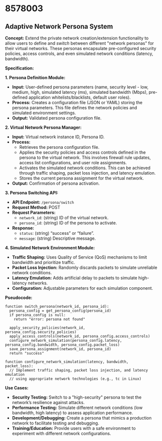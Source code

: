 # 8578003

## Adaptive Network Persona System

**Concept:** Extend the private network creation/extension functionality to allow users to define and *switch* between different "network personas" for their virtual networks. These personas encapsulate pre-configured security policies, access controls, and even simulated network conditions (latency, bandwidth).

**Specification:**

**1. Persona Definition Module:**

*   **Input:** User-defined persona parameters (name, security level - low, medium, high, simulated latency (ms), simulated bandwidth (Mbps), pre-defined application whitelists/blacklists, default user roles).
*   **Process:** Creates a configuration file (JSON or YAML) storing the persona parameters.  This file defines the network policies and simulated environment settings.
*   **Output:** Validated persona configuration file.

**2. Virtual Network Persona Manager:**

*   **Input:** Virtual network instance ID, Persona ID.
*   **Process:**
    *   Retrieves the persona configuration file.
    *   Applies the security policies and access controls defined in the persona to the virtual network. This involves firewall rule updates, access list configurations, and user role assignments.
    *   Activates the simulated network conditions. This can be achieved through traffic shaping, packet loss injection, and latency emulation.
    *   Stores the current persona assignment for the virtual network.
*   **Output:** Confirmation of persona activation.

**3. Persona Switching API:**

*   **API Endpoint:** `/persona/switch`
*   **Request Method:** POST
*   **Request Parameters:**
    *   `network_id`: (string) ID of the virtual network.
    *   `persona_id`: (string) ID of the persona to activate.
*   **Response:**
    *   `status`: (string) “success” or “failure”.
    *   `message`: (string) Descriptive message.

**4. Simulated Network Environment Module:**

*   **Traffic Shaping:** Uses Quality of Service (QoS) mechanisms to limit bandwidth and prioritize traffic.
*   **Packet Loss Injection:** Randomly discards packets to simulate unreliable network conditions.
*   **Latency Emulation:** Adds artificial delay to packets to simulate high-latency networks.
*   **Configuration:** Adjustable parameters for each simulation component.

**Pseudocode:**

```
function switch_persona(network_id, persona_id):
  persona_config = get_persona_config(persona_id)
  if persona_config is null:
    return "error: persona not found"

  apply_security_policies(network_id, persona_config.security_policies)
  apply_access_controls(network_id, persona_config.access_controls)
  configure_network_simulation(persona_config.latency, persona_config.bandwidth, persona_config.packet_loss)
  save_persona_assignment(network_id, persona_id)
  return "success"

function configure_network_simulation(latency, bandwidth, packet_loss):
  // Implement traffic shaping, packet loss injection, and latency emulation
  // using appropriate network technologies (e.g., tc in Linux)
```

**Use Cases:**

*   **Security Testing:** Switch to a "high-security" persona to test the network’s resilience against attacks.
*   **Performance Testing:** Simulate different network conditions (low bandwidth, high latency) to assess application performance.
*   **Development/Debugging:** Create a persona that mimics a production network to facilitate testing and debugging.
*   **Training/Education:** Provide users with a safe environment to experiment with different network configurations.